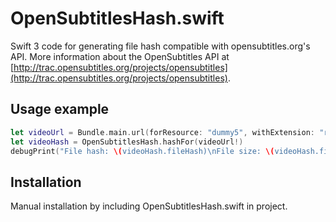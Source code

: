 # OpenSubtitlesHash.swift
Swift 3 code for generating file hash compatible with opensubtitles.org's API. More information about the OpenSubtitles API at [http://trac.opensubtitles.org/projects/opensubtitles](http://trac.opensubtitles.org/projects/opensubtitles).

## Usage example
```swift
let videoUrl = Bundle.main.url(forResource: "dummy5", withExtension: "rar")
let videoHash = OpenSubtitlesHash.hashFor(videoUrl!)
debugPrint("File hash: \(videoHash.fileHash)\nFile size: \(videoHash.fileSize)")
```

## Installation
Manual installation by including OpenSubtitlesHash.swift in project.